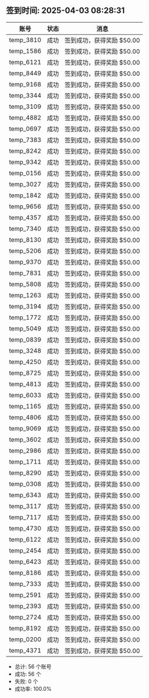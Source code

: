 ## 签到时间: 2025-04-03 08:28:31

| 账号 | 状态 | 消息 |
|------|------|------|
| temp_3810 | 成功 | 签到成功，获得奖励 $50.00 |
| temp_1586 | 成功 | 签到成功，获得奖励 $50.00 |
| temp_6121 | 成功 | 签到成功，获得奖励 $50.00 |
| temp_8449 | 成功 | 签到成功，获得奖励 $50.00 |
| temp_9168 | 成功 | 签到成功，获得奖励 $50.00 |
| temp_3344 | 成功 | 签到成功，获得奖励 $50.00 |
| temp_3109 | 成功 | 签到成功，获得奖励 $50.00 |
| temp_4882 | 成功 | 签到成功，获得奖励 $50.00 |
| temp_0697 | 成功 | 签到成功，获得奖励 $50.00 |
| temp_7383 | 成功 | 签到成功，获得奖励 $50.00 |
| temp_8242 | 成功 | 签到成功，获得奖励 $50.00 |
| temp_9342 | 成功 | 签到成功，获得奖励 $50.00 |
| temp_0156 | 成功 | 签到成功，获得奖励 $50.00 |
| temp_3027 | 成功 | 签到成功，获得奖励 $50.00 |
| temp_1842 | 成功 | 签到成功，获得奖励 $50.00 |
| temp_9656 | 成功 | 签到成功，获得奖励 $50.00 |
| temp_4357 | 成功 | 签到成功，获得奖励 $50.00 |
| temp_7340 | 成功 | 签到成功，获得奖励 $50.00 |
| temp_8130 | 成功 | 签到成功，获得奖励 $50.00 |
| temp_5206 | 成功 | 签到成功，获得奖励 $50.00 |
| temp_9370 | 成功 | 签到成功，获得奖励 $50.00 |
| temp_7831 | 成功 | 签到成功，获得奖励 $50.00 |
| temp_5808 | 成功 | 签到成功，获得奖励 $50.00 |
| temp_1263 | 成功 | 签到成功，获得奖励 $50.00 |
| temp_3194 | 成功 | 签到成功，获得奖励 $50.00 |
| temp_1772 | 成功 | 签到成功，获得奖励 $50.00 |
| temp_5049 | 成功 | 签到成功，获得奖励 $50.00 |
| temp_0839 | 成功 | 签到成功，获得奖励 $50.00 |
| temp_3248 | 成功 | 签到成功，获得奖励 $50.00 |
| temp_4250 | 成功 | 签到成功，获得奖励 $50.00 |
| temp_8725 | 成功 | 签到成功，获得奖励 $50.00 |
| temp_4813 | 成功 | 签到成功，获得奖励 $50.00 |
| temp_6033 | 成功 | 签到成功，获得奖励 $50.00 |
| temp_1165 | 成功 | 签到成功，获得奖励 $50.00 |
| temp_4806 | 成功 | 签到成功，获得奖励 $50.00 |
| temp_9069 | 成功 | 签到成功，获得奖励 $50.00 |
| temp_3602 | 成功 | 签到成功，获得奖励 $50.00 |
| temp_2986 | 成功 | 签到成功，获得奖励 $50.00 |
| temp_1711 | 成功 | 签到成功，获得奖励 $50.00 |
| temp_8290 | 成功 | 签到成功，获得奖励 $50.00 |
| temp_0308 | 成功 | 签到成功，获得奖励 $50.00 |
| temp_6343 | 成功 | 签到成功，获得奖励 $50.00 |
| temp_3117 | 成功 | 签到成功，获得奖励 $50.00 |
| temp_7117 | 成功 | 签到成功，获得奖励 $50.00 |
| temp_4730 | 成功 | 签到成功，获得奖励 $50.00 |
| temp_6122 | 成功 | 签到成功，获得奖励 $50.00 |
| temp_2454 | 成功 | 签到成功，获得奖励 $50.00 |
| temp_6423 | 成功 | 签到成功，获得奖励 $50.00 |
| temp_8186 | 成功 | 签到成功，获得奖励 $50.00 |
| temp_7333 | 成功 | 签到成功，获得奖励 $50.00 |
| temp_2591 | 成功 | 签到成功，获得奖励 $50.00 |
| temp_2393 | 成功 | 签到成功，获得奖励 $50.00 |
| temp_2724 | 成功 | 签到成功，获得奖励 $50.00 |
| temp_8192 | 成功 | 签到成功，获得奖励 $50.00 |
| temp_0200 | 成功 | 签到成功，获得奖励 $50.00 |
| temp_4371 | 成功 | 签到成功，获得奖励 $50.00 |

- 总计: 56 个账号
- 成功: 56 个
- 失败: 0 个
- 成功率: 100.0%
